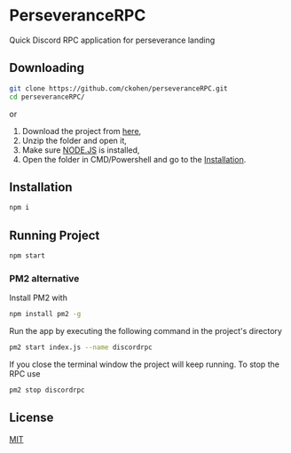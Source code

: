 # PerseveranceRPC
Quick Discord RPC application for perseverance landing

## Downloading
```bash
git clone https://github.com/ckohen/perseveranceRPC.git
cd perseveranceRPC/
```
or
1. Download the project from [here](https://github.com/ckohen/perseveranceRPC/archive/main.zip),
2. Unzip the folder and open it,
3. Make sure [NODE.JS](https://nodejs.org/en/) is installed,
4. Open the folder in CMD/Powershell and go to the [Installation](#Installation).

## Installation
```bash
npm i
```

## Running Project
```bash
npm start
```
### PM2 alternative
Install PM2 with
```bash
npm install pm2 -g
```
Run the app by executing the following command in the project's directory
```bash
pm2 start index.js --name discordrpc
```
If you close the terminal window the project will keep running.
To stop the RPC use
```bash
pm2 stop discordrpc
```


## License
[MIT](https://github.com/ckohen/perseveranceRPC/blob/main/LICENSE)
